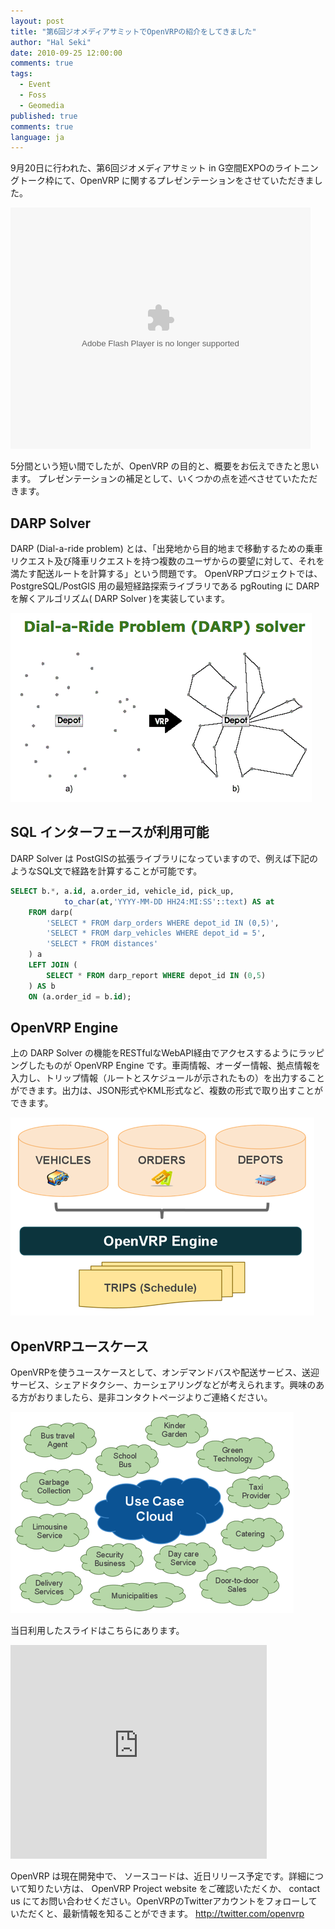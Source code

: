 ```yaml
---
layout: post
title: "第6回ジオメディアサミットでOpenVRPの紹介をしてきました"
author: "Hal Seki"
date: 2010-09-25 12:00:00
comments: true
tags: 
  - Event 
  - Foss 
  - Geomedia 
published: true
comments: true
language: ja
---
```


9月20日に行われた、第6回ジオメディアサミット in G空間EXPOのライトニングトーク枠にて、OpenVRP に関するプレゼンテーションをさせていただきました。

<object width="480" height="386" data="http://www.ustream.tv/flash/video/9700559?v3=1" type="application/x-shockwave-flash">
<param name="name" value="utv_n_576425"/>
<param name="flashvars" value="loc=%2F&amp;autoplay=false&amp;vid=9700559&amp;locale=ja_JP"/>
<param name="allowfullscreen" value="true"/>
<param name="allowscriptaccess" value="always"/>
<param name="src" value="http://www.ustream.tv/flash/video/9700559?v3=1"/>
</object>

5分間という短い間でしたが、OpenVRP の目的と、概要をお伝えできたと思います。
プレゼンテーションの補足として、いくつかの点を述べさせていたただきます。

<!-- more -->

## DARP Solver

DARP (Dial-a-ride problem) とは、「出発地から目的地まで移動するための乗車リクエスト及び降車リクエストを持つ複数のユーザからの要望に対して、それを満たす配送ルートを計算する」という問題です。
OpenVRPプロジェクトでは、PostgreSQL/PostGIS 用の最短経路探索ライブラリである pgRouting に DARPを解くアルゴリズム( DARP Solver )を実装しています。
 
!['DARP Solver イメージ図'][1]
 
## SQL インターフェースが利用可能

DARP Solver は PostGISの拡張ライブラリになっていますので、例えば下記のようなSQL文で経路を計算することが可能です。

``` sql 
SELECT b.*, a.id, a.order_id, vehicle_id, pick_up,
			to_char(at,'YYYY-MM-DD HH24:MI:SS'::text) AS at
	FROM darp(
		'SELECT * FROM darp_orders WHERE depot_id IN (0,5)',
		'SELECT * FROM darp_vehicles WHERE depot_id = 5',
		'SELECT * FROM distances' 
	) a
	LEFT JOIN (
		SELECT * FROM darp_report WHERE depot_id IN (0,5)
	) AS b 
	ON (a.order_id = b.id);
```

## OpenVRP Engine

上の DARP Solver の機能をRESTfulなWebAPI経由でアクセスするようにラッピングしたものが OpenVRP Engine です。車両情報、オーダー情報、拠点情報を入力し、トリップ情報（ルートとスケジュールが示されたもの）を出力することができます。出力は、JSON形式やKML形式など、複数の形式で取り出すことができます。

!['OpenVRP Engine 概要'][2]
 
## OpenVRPユースケース

OpenVRPを使うユースケースとして、オンデマンドバスや配送サービス、送迎サービス、シェアドタクシー、カーシェアリングなどが考えられます。興味のある方がおりましたら、是非コンタクトページよりご連絡ください。
 
!['OpenVRP ユースケース'][3]
 
当日利用したスライドはこちらにあります。

<iframe src="https://docs.google.com/present/embed?id=d5cjtn5_111dgz6vwhb" width="410" height="342" frameborder="0"> </iframe>

OpenVRP は現在開発中で、 ソースコードは、近日リリース予定です。詳細について知りたい方は、 OpenVRP Project website をご確認いただくか、 contact us にてお問い合わせください。OpenVRPのTwitterアカウントをフォローしていただくと、最新情報を知ることができます。 <http://twitter.com/openvrp>


[1]: /media/2010/darpsolver.png 
[2]: /media/2010/openvrpoverview.png 
[3]: /media/2010/usecases.png 
[4]: http://www.openvrp.com
[5]: http://georepublic.de/ja/about-us/contact
